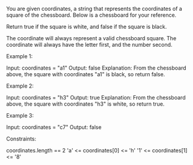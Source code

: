 You are given coordinates, a string that represents the coordinates of a
square of the chessboard. Below is a chessboard for your reference.



Return true if the square is white, and false if the square is black.

The coordinate will always represent a valid chessboard square. The
coordinate will always have the letter first, and the number second.


Example 1:


Input: coordinates = "a1"
Output: false
Explanation: From the chessboard above, the square with coordinates "a1" is
black, so return false.


Example 2:


Input: coordinates = "h3"
Output: true
Explanation: From the chessboard above, the square with coordinates "h3" is
white, so return true.


Example 3:


Input: coordinates = "c7"
Output: false



Constraints:


coordinates.length == 2
'a' <= coordinates[0] <= 'h'
'1' <= coordinates[1] <= '8'




